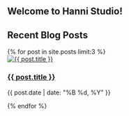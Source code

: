 ## Welcome to Hanni Studio!

## Recent Blog Posts

<div class="post-grid">
  {% for post in site.posts limit:3 %}
    <div class="post-card">
      <a href="{{ post.url }}">
        <img src="{{ post.featured_image | default: '/assets/images/fallback.jpg' }}" alt="{{ post.title }}" loading="lazy">
        <h3>{{ post.title }}</h3>
      </a>
      <p class="post-date">{{ post.date | date: "%B %d, %Y" }}</p>
    </div>
  {% endfor %}
</div>
